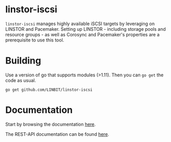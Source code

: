 # linstor-iscsi

`linstor-iscsi` manages highly available iSCSI targets by leveraging on LINSTOR
and Pacemaker. Setting up LINSTOR - including storage pools and resource groups -
as well as Corosync and Pacemaker's properties are a prerequisite to use this tool.

# Building
Use a version of go that supports modules (>1.11). Then you can `go get` the code as usual.

```
go get github.com/LINBIT/linstor-iscsi
```

# Documentation
Start by browsing the documentation [here](./docs/md/linstor-iscsi.md).

The REST-API documentation can be found [here](https://app.swaggerhub.com/apis-docs/Linstor/linstor-iscsi/).
